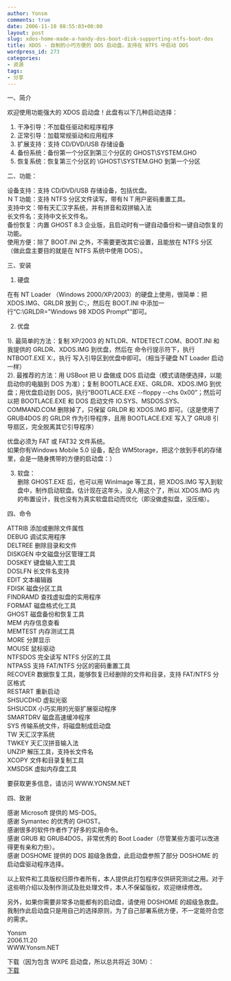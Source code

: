 ```yaml
---
author: Yonsm
comments: true
date: 2006-11-10 08:55:03+00:00
layout: post
slug: xdos-home-made-a-handy-dos-boot-disk-supporting-ntfs-boot-dos
title: XDOS - 自制的小巧方便的 DOS 启动盘，支持在 NTFS 中启动 DOS
wordpress_id: 273
categories:
- 资源
tags:
- 分享
---
```


一、简介  
  
欢迎使用功能强大的 XDOS 启动盘！此盘有以下几种启动选择：  
  
   1. 干净引导：不加载任驱动和程序程序  
   2. 正常引导：加载常规驱动和应用程序  
   3. 扩展支持：支持 CD/DVD/USB 存储设备  
   4. 备份系统：备份第一个分区到第三个分区的 GHOST\SYSTEM.GHO  
   5. 恢复系统：恢复第三个分区的 \GHOST\SYSTEM.GHO 到第一个分区  
  
二、功能：  
  
设备支持：支持 CD/DVD/USB 存储设备，包括优盘。  
ＮＴ功能：支持 NTFS 分区文件读写，带有ＮＴ用户密码重置工具。  
支持中文：带有天汇汉字系统，并有拼音和双拼输入法  
长文件名：支持中文长文件名。  
备份恢复：内置 GHOST 8.3 企业版，且启动时有一键自动备份和一键自动恢复的功能。  
使用方便：除了 BOOT.INI 之外，不需要更改其它设置，且能放在 NTFS 分区（做此盘主要目的就是在 NTFS 系统中使用 DOS）。<!-- more -->  
  
三、安装  
  
1. 硬盘  
  
在有 NT Loader （Windows 2000/XP/2003）的硬盘上使用，很简单：把 XDOS.IMG、GRLDR 放到 C:\;，然后在 BOOT.INI 中添加一行“C:\GRLDR="Windows 98 XDOS Prompt"”即可。  
  
2. 优盘  
  
1). 最简单的方法：复制 XP/2003 的 NTLDR、NTDETECT.COM、BOOT.INI 和我提供的 GRLDR、XDOS.IMG 到优盘，然后在 命令行提示符下，执行 NTBOOT.EXE X:，执行 写入引导区到优盘中即可。（相当于硬盘 NT Loader 启动一样）  
2). 最推荐的方法：用 USBoot 把 U 盘做成 DOS 启动盘（模式请随便选择，以能启动你的电脑到 DOS 为准）；复制 BOOTLACE.EXE、GRLDR、XDOS.IMG 到优盘；用优盘启动到 DOS，执行“BOOTLACE.EXE --floppy --chs 0x00”；然后可以把 BOOTLACE.EXE 和 DOS 启动文件 IO.SYS、MSDOS.SYS、COMMAND.COM 删除掉了，只保留 GRLDR 和 XDOS.IMG 即可。（这是使用了 GRUB4DOS 的 GRLDR 作为引导程序，且用 BOOTLACE.EXE 写入了 GRUB 引导扇区，完全脱离其它引导程序）  
  
优盘必须为 FAT 或 FAT32 文件系统。  
如果你有Windows Mobile 5.0 设备，配合 WM5torage，把这个放到手机的存储里，会是一随身携带的方便的启动盘：）  
  
3. 软盘：  
删除 GHOST.EXE 后，也可以用 WinImage 等工具，把 XDOS.IMG 写入到软盘中，制作启动软盘。估计现在这年头，没人用这个了，所以 XDOS.IMG 内的布置设计，我也没有为真实软盘启动而优化（即没做虚拟盘，没压缩）。  
  
  
四、命令  
  
ATTRIB    添加或删除文件属性  
DEBUG     调试实用程序  
DELTREE   删除目录和文件  
DISKGEN   中文磁盘分区管理工具  
DOSKEY    键盘输入宏工具  
DOSLFN    长文件名支持  
EDIT      文本编辑器  
FDISK     磁盘分区工具  
FINDRAMD  查找虚拟盘的实用程序  
FORMAT    磁盘格式化工具  
GHOST     磁盘备份和恢复工具  
MEM       内存信息查看  
MEMTEST   内存测试工具  
MORE      分屏显示  
MOUSE     鼠标驱动  
NTFSDOS   完全读写 NTFS 分区的工具  
NTPASS    支持 FAT/NTFS 分区的密码重置工具  
RECOVER   数据恢复工具，能够恢复已经删除的文件和目录，支持 FAT/NTFS 分区格式  
RESTART   重新启动  
SHSUCDHD  虚拟光驱  
SHSUCDX   小巧实用的光驱扩展驱动程序  
SMARTDRV  磁盘高速缓冲程序  
SYS       传输系统文件，将磁盘制成启动盘  
TW        天汇汉字系统  
TWKEY     天汇汉拼音输入法  
UNZIP     解压工具，支持长文件名  
XCOPY     文件和目录复制工具  
XMSDSK    虚拟内存盘工具  
  
  
要获取更多信息，请访问 WWW.YONSM.NET  
  
四、致谢  
  
感谢 Microsoft 提供的 MS-DOS。  
感谢 Symantec 的优秀的 GHOST。  
感谢很多的软件作者作了好多的实用命令。  
感谢 GRUB 和 GRUB4DOS，非常优秀的 Boot Loader（尽管某些方面可以改进得更有亲和力些）。  
感谢 DOSHOME 提供的 DOS 超级急救盘，此启动盘参照了部分 DOSHOME 的启动盘驱动程序选择。  
  
以上软件和工具版权归原作者所有，本人提供此打包程序仅供研究测试之用。对于这些明介绍以及制作测试及批处理文件，本人不保留版权，欢迎继续修改。  
  
另外，如果你需要非常多功能都有的启动盘，请使用 DOSHOME 的超级急救盘。我制作此启动盘只是用自己的选择原则，为了自己部署系统方便，不一定能符合您的需求。  
  
  
Yonsm  
2006.11.20  
WWW.Yonsm.NET  
  
下载（因为包含 WXPE 启动盘，所以总共将近 30M）：  
[下载](/asserts/BOOT.rar) 
